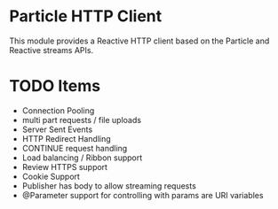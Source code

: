 # Particle HTTP Client

This module provides a Reactive HTTP client based on the Particle and Reactive streams APIs.

# TODO Items

* Connection Pooling
* multi part requests / file uploads
* Server Sent Events
* HTTP Redirect Handling
* CONTINUE request handling
* Load balancing / Ribbon support
* Review HTTPS support
* Cookie Support
* Publisher has body to allow streaming requests
* @Parameter support for controlling with params are URI variables
